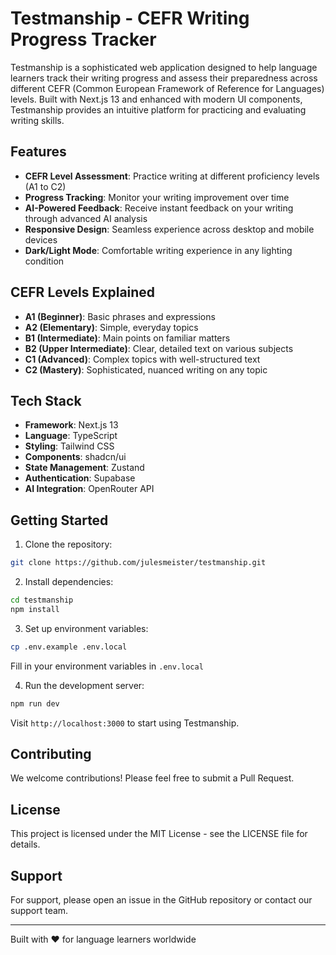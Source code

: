 # Testmanship - CEFR Writing Progress Tracker

Testmanship is a sophisticated web application designed to help language learners track their writing progress and assess their preparedness across different CEFR (Common European Framework of Reference for Languages) levels. Built with Next.js 13 and enhanced with modern UI components, Testmanship provides an intuitive platform for practicing and evaluating writing skills.

## Features

- **CEFR Level Assessment**: Practice writing at different proficiency levels (A1 to C2)
- **Progress Tracking**: Monitor your writing improvement over time
- **AI-Powered Feedback**: Receive instant feedback on your writing through advanced AI analysis
- **Responsive Design**: Seamless experience across desktop and mobile devices
- **Dark/Light Mode**: Comfortable writing experience in any lighting condition

## CEFR Levels Explained

- **A1 (Beginner)**: Basic phrases and expressions
- **A2 (Elementary)**: Simple, everyday topics
- **B1 (Intermediate)**: Main points on familiar matters
- **B2 (Upper Intermediate)**: Clear, detailed text on various subjects
- **C1 (Advanced)**: Complex topics with well-structured text
- **C2 (Mastery)**: Sophisticated, nuanced writing on any topic

## Tech Stack

- **Framework**: Next.js 13
- **Language**: TypeScript
- **Styling**: Tailwind CSS
- **Components**: shadcn/ui
- **State Management**: Zustand
- **Authentication**: Supabase
- **AI Integration**: OpenRouter API

## Getting Started

1. Clone the repository:
```bash
git clone https://github.com/julesmeister/testmanship.git
```

2. Install dependencies:
```bash
cd testmanship
npm install
```

3. Set up environment variables:
```bash
cp .env.example .env.local
```
Fill in your environment variables in `.env.local`

4. Run the development server:
```bash
npm run dev
```

Visit `http://localhost:3000` to start using Testmanship.

## Contributing

We welcome contributions! Please feel free to submit a Pull Request.

## License

This project is licensed under the MIT License - see the LICENSE file for details.

## Support

For support, please open an issue in the GitHub repository or contact our support team.

---

Built with ❤️ for language learners worldwide
